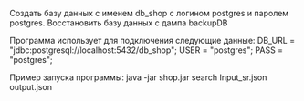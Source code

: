 Создать базу данных с именем db_shop с логином postgres и паролем postgres.
Восстановить базу данных с дампа backupDB

Программа использует для подключения следующие данные:
DB_URL = "jdbc:postgresql://localhost:5432/db_shop";
USER = "postgres";
PASS = "postgres";

Пример запуска программы:
java -jar shop.jar search Input_sr.json output.json
